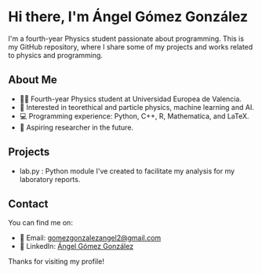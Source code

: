 # Hi there, I'm Ángel Gómez González

I'm a fourth-year Physics student passionate about programming. This is my GitHub repository, where I share some of my projects and works related to physics and programming.

## About Me

- 👨‍🎓 Fourth-year Physics student at Universidad Europea de Valencia.
- 🌱 Interested in teorethical and particle physics, machine learning and AI.
- 💻 Programming experience: Python, C++, R, Mathematica, and LaTeX.
- 🚀 Aspiring researcher in the future.

## Projects

- lab.py : Python module I've created to facilitate my analysis for my laboratory reports.

## Contact

You can find me on:

- 📧 Email: gomezgonzalezangel2@gmail.com
- 💼 LinkedIn: [Ángel Gómez González](https://www.linkedin.com/in/%C3%A1ngel-g%C3%B3mez-gonz%C3%A1lez/)

Thanks for visiting my profile!
